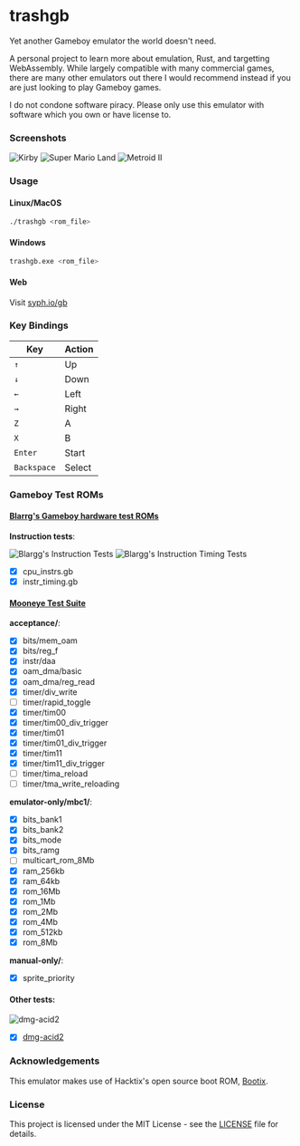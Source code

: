 # trashgb
Yet another Gameboy emulator the world doesn't need.

A personal project to learn more about emulation, Rust, and targetting
WebAssembly. While largely compatible with many commercial games, there are
many other emulators out there I would recommend instead if you are just
looking to play Gameboy games.

I do not condone software piracy. Please only use this emulator with software which you own or have license to.

### Screenshots
![Kirby](screenshots/kirby.png)
![Super Mario Land](screenshots/marioland.png)
![Metroid II](screenshots/metroid2.png)

### Usage
#### Linux/MacOS
```sh
./trashgb <rom_file>
```

#### Windows
```sh
trashgb.exe <rom_file>
```

#### Web
Visit [syph.io/gb](https://syph.io/gb)

### Key Bindings
| Key         | Action |
| ----------- | ------ |
| `↑`         | Up     |
| `↓`         | Down   |
| `←`         | Left   |
| `→`         | Right  |
| `Z`         | A      |
| `X`         | B      |
| `Enter`     | Start  |
| `Backspace` | Select |

### Gameboy Test ROMs

#### [Blarrg's Gameboy hardware test ROMs](https://github.com/retrio/gb-test-roms)
**Instruction tests**:

![Blargg's Instruction Tests](screenshots/cpu_instrs.png)
![Blargg's Instruction Timing Tests](screenshots/instr_timing.png)
 - [X] cpu_instrs\.gb
 - [X] instr_timing\.gb

#### [Mooneye Test Suite](https://github.com/Gekkio/mooneye-test-suite)
**acceptance/**:
 - [X] bits/mem_oam
 - [X] bits/reg_f
 - [X] instr/daa
 - [X] oam_dma/basic
 - [X] oam_dma/reg_read
 - [X] timer/div_write
 - [ ] timer/rapid_toggle
 - [X] timer/tim00
 - [X] timer/tim00_div_trigger
 - [X] timer/tim01
 - [X] timer/tim01_div_trigger
 - [X] timer/tim11
 - [X] timer/tim11_div_trigger
 - [ ] timer/tima_reload
 - [ ] timer/tma_write_reloading

**emulator-only/mbc1/**:
 - [X] bits\_bank1
 - [X] bits\_bank2
 - [X] bits\_mode
 - [X] bits\_ramg
 - [ ] multicart\_rom\_8Mb
 - [X] ram\_256kb
 - [X] ram\_64kb
 - [X] rom\_16Mb
 - [X] rom\_1Mb
 - [X] rom\_2Mb
 - [X] rom\_4Mb
 - [X] rom\_512kb
 - [X] rom\_8Mb

**manual-only/**:
 - [X] sprite_priority

#### Other tests:

![dmg-acid2](screenshots/dmg-acid2.png)
 - [X] [dmg-acid2](https://github.com/mattcurrie/dmg-acid2)

### Acknowledgements
This emulator makes use of Hacktix's open source boot ROM, [Bootix](https://github.com/Hacktix/Bootix).

### License
This project is licensed under the MIT License - see the [LICENSE](LICENSE)
file for details.

